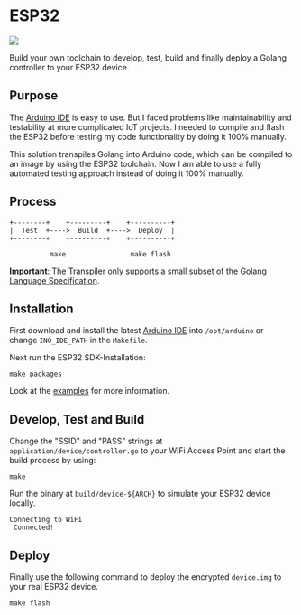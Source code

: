 # ESP32

[![](https://goreportcard.com/badge/github.com/andygeiss/esp32)](https://goreportcard.com/report/github.com/andygeiss/esp32)

Build your own toolchain to develop, test, build and finally deploy a Golang controller to your ESP32 device.

## Purpose

The [Arduino IDE](https://www.arduino.cc/en/Main/Software) is easy to use.
But I faced problems like maintainability and testability at more complicated IoT projects.
I needed to compile and flash the ESP32 before testing my code functionality by doing it 100% manually.

This solution transpiles Golang into Arduino code, which can be compiled to an image by using the ESP32 toolchain.
Now I am able to use a fully automated testing approach instead of doing it 100% manually.

## Process

    +--------+    +---------+    +----------+
    |  Test  +---->  Build  +---->  Deploy  |
    +--------+    +---------+    +----------+

              make                make flash

**Important**: The Transpiler only supports a small subset of the [Golang Language Specification](https://golang.org/ref/spec). 

## Installation

First download and install the latest [Arduino IDE](https://www.arduino.cc/en/Main/Software) into <code>/opt/arduino</code> or change <code>INO_IDE_PATH</code> in the <code>Makefile</code>.

Next run the ESP32 SDK-Installation:

    make packages

Look at the [examples](https://github.com/andygeiss/esp32/tree/master/examples) for more information.

## Develop, Test and Build

Change the "SSID" and "PASS" strings at <code>application/device/controller.go</code> to your WiFi Access Point and start the build process by using:

    make
    
Run the binary at <code>build/device-${ARCH}</code> to simulate your ESP32 device locally.

    Connecting to WiFi 
     Connected!

## Deploy

Finally use the following command to deploy the encrypted <code>device.img</code> to your real ESP32 device.

    make flash
